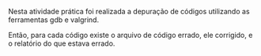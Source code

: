 Nesta atividade prática foi realizada a depuração de códigos utilizando as ferramentas gdb e valgrind.

Então, para cada código existe o arquivo de código errado, ele corrigido, e o relatório do que estava errado.